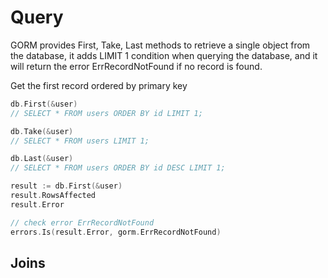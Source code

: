 # Query

GORM provides First, Take, Last methods to retrieve a single object from the database, it adds LIMIT 1 condition when querying the database, and it will return the error ErrRecordNotFound if no record is found.

Get the first record ordered by primary key
```go
db.First(&user)
// SELECT * FROM users ORDER BY id LIMIT 1;

db.Take(&user)
// SELECT * FROM users LIMIT 1;

db.Last(&user)
// SELECT * FROM users ORDER BY id DESC LIMIT 1;

result := db.First(&user)
result.RowsAffected
result.Error

// check error ErrRecordNotFound
errors.Is(result.Error, gorm.ErrRecordNotFound)
```

## Joins
